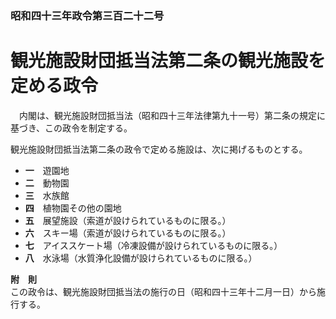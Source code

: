 ### 昭和四十三年政令第三百二十二号  
# 観光施設財団抵当法第二条の観光施設を定める政令  
　内閣は、観光施設財団抵当法（昭和四十三年法律第九十一号）第二条の規定に基づき、この政令を制定する。  
  
観光施設財団抵当法第二条の政令で定める施設は、次に掲げるものとする。  
* **一**　遊園地  
* **二**　動物園  
* **三**　水族館  
* **四**　植物園その他の園地  
* **五**　展望施設（索道が設けられているものに限る。）  
* **六**　スキー場（索道が設けられているものに限る。）  
* **七**　アイススケート場（冷凍設備が設けられているものに限る。）  
* **八**　水泳場（水質浄化設備が設けられているものに限る。）  
  
**附　則**  
この政令は、観光施設財団抵当法の施行の日（昭和四十三年十二月一日）から施行する。  
  
